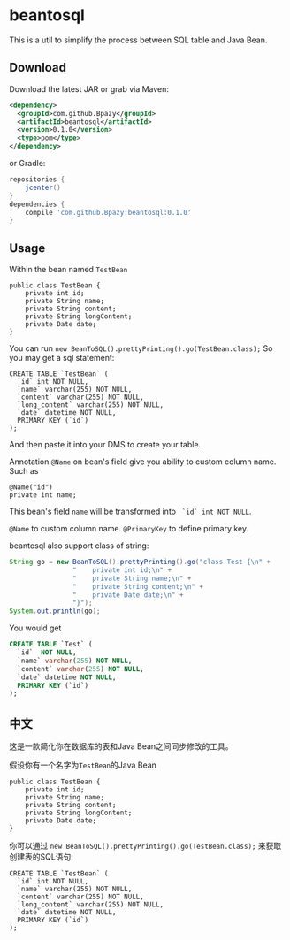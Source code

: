 beantosql
=========
This is a util to simplify the process between SQL table and Java Bean.

Download
--------
Download the latest JAR or grab via Maven:
```xml
<dependency>
  <groupId>com.github.Bpazy</groupId>
  <artifactId>beantosql</artifactId>
  <version>0.1.0</version>
  <type>pom</type>
</dependency>
```
or Gradle:
```groovy
repositories {
    jcenter()
}
dependencies {
    compile 'com.github.Bpazy:beantosql:0.1.0'
}
```

Usage
-----

Within the bean named `TestBean`
```
public class TestBean {
    private int id;
    private String name;
    private String content;
    private String longContent;
    private Date date;
}
```

You can run `new BeanToSQL().prettyPrinting().go(TestBean.class);`
So you may get a sql statement:
```
CREATE TABLE `TestBean` (
  `id` int NOT NULL,
  `name` varchar(255) NOT NULL,
  `content` varchar(255) NOT NULL,
  `long_content` varchar(255) NOT NULL,
  `date` datetime NOT NULL,
  PRIMARY KEY (`id`)
);
```

And then paste it into your DMS to create your table.


Annotation `@Name` on bean's field give you ability to custom column name.
Such as
```
@Name("id")
private int name;
```
This bean's field `name` will be transformed into `` `id` int NOT NULL``.

`@Name` to custom column name.
`@PrimaryKey` to define primary key.

beantosql also support class of string:
```Java
String go = new BeanToSQL().prettyPrinting().go("class Test {\n" +
                "    private int id;\n" +
                "    private String name;\n" +
                "    private String content;\n" +
                "    private Date date;\n" +
                "}");
System.out.println(go);
```
You would get
```sql
CREATE TABLE `Test` (
  `id`  NOT NULL,
  `name` varchar(255) NOT NULL,
  `content` varchar(255) NOT NULL,
  `date` datetime NOT NULL,
  PRIMARY KEY (`id`)
);
```

中文
---
这是一款简化你在数据库的表和Java Bean之间同步修改的工具。

假设你有一个名字为`TestBean`的Java Bean
```
public class TestBean {
    private int id;
    private String name;
    private String content;
    private String longContent;
    private Date date;
}
```

你可以通过 `new BeanToSQL().prettyPrinting().go(TestBean.class);`
来获取创建表的SQL语句:
```
CREATE TABLE `TestBean` (
  `id` int NOT NULL,
  `name` varchar(255) NOT NULL,
  `content` varchar(255) NOT NULL,
  `long_content` varchar(255) NOT NULL,
  `date` datetime NOT NULL,
  PRIMARY KEY (`id`)
);
```